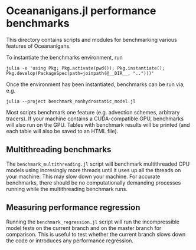 # Oceananigans.jl performance benchmarks

This directory contains scripts and modules for benchmarking various features of Oceananigans.

To instantiate the benchmarks environment, run

```
julia -e 'using Pkg; Pkg.activate(pwd()); Pkg.instantiate(); Pkg.develop(PackageSpec(path=joinpath(@__DIR__, "..")))'
```

Once the environment has been instantiated, benchmarks can be run via, e.g.

```
julia --project benchmark_nonhydrostatic_model.jl
```

Most scripts benchmark one feature (e.g. advection schemes, arbitrary tracers). If your machine contains a CUDA-compatible GPU, benchmarks will also run on the GPU. Tables with benchmark results will be printed (and each table will also be saved to an HTML file).

## Multithreading benchmarks

The `benchmark_multithreading.jl` script will benchmark multithreaded CPU models using incresingly more threads until it uses up all the threads on your machine. This may slow down your machine. For accurate benchmarks, there should be no computationally demanding processes running while the multithreading benchmark runs.

## Measuring performance regression

Running the `benchmark_regression.jl` script will run the incompressible model tests on the current branch and on the master branch for comparison. This is useful to test whether the current branch slows down the code or introduces any performance regression.

